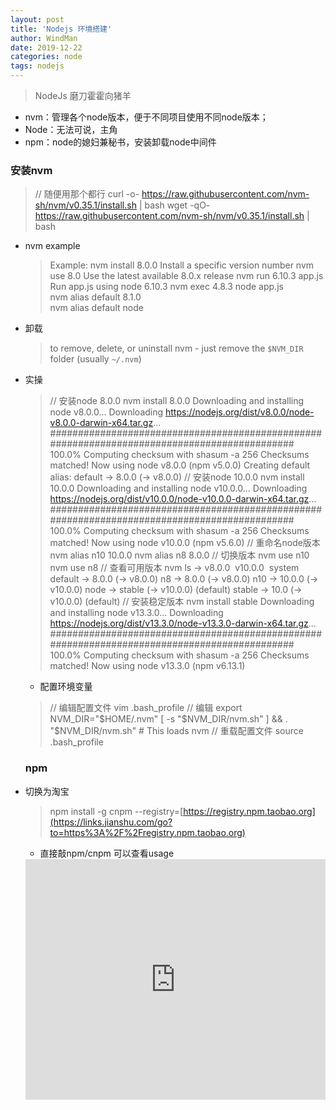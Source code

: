```yaml
---
layout: post
title: 'Nodejs 环境搭建'
author: WindMan
date: 2019-12-22
categories: node
tags: nodejs 
---
```


> NodeJs 磨刀霍霍向猪羊

+ nvm：管理各个node版本，便于不同项目使用不同node版本；
+ Node：无法可说，主角
+ npm：node的媳妇兼秘书，安装卸载node中间件

### 安装nvm

>// 随便用那个都行
>curl -o- https://raw.githubusercontent.com/nvm-sh/nvm/v0.35.1/install.sh | bash
>wget -qO- https://raw.githubusercontent.com/nvm-sh/nvm/v0.35.1/install.sh | bash

+ nvm example

  > Example:
  >  nvm install 8.0.0           Install a specific version number
  >  nvm use 8.0              Use the latest available 8.0.x release
  >  nvm run 6.10.3 app.js         Run app.js using node 6.10.3
  >  nvm exec 4.8.3 node app.js      
  >  nvm alias default 8.1.0       
  >  nvm alias default node

+ 卸载

  > to remove, delete, or uninstall nvm - just remove the `$NVM_DIR` folder (usually `~/.nvm`)

+ 实操

  >// 安装node 8.0.0
  >nvm install 8.0.0
  >Downloading and installing node v8.0.0...
  >Downloading https://nodejs.org/dist/v8.0.0/node-v8.0.0-darwin-x64.tar.gz...
  >\############################################################################################# 100.0%
  >Computing checksum with shasum -a 256
  >Checksums matched!
  >Now using node v8.0.0 (npm v5.0.0)
  >Creating default alias: default -> 8.0.0 (-> v8.0.0)
  >// 安装node 10.0.0
  > nvm install 10.0.0
  >Downloading and installing node v10.0.0...
  >Downloading https://nodejs.org/dist/v10.0.0/node-v10.0.0-darwin-x64.tar.gz...
  >\############################################################################################# 100.0%
  >Computing checksum with shasum -a 256
  >Checksums matched!
  >Now using node v10.0.0 (npm v5.6.0)
  >// 重命名node版本
  >nvm alias n10 10.0.0
  >nvm alias n8 8.0.0
  >// 切换版本
  >nvm use n10
  >nvm use n8
  >// 查看可用版本
  >nvm ls
  >->    v8.0.0
  >​    v10.0.0
  >​     system
  >default -> 8.0.0 (-> v8.0.0)
  >n8 -> 8.0.0 (-> v8.0.0)
  >n10 -> 10.0.0 (-> v10.0.0)
  >node -> stable (-> v10.0.0) (default)
  >stable -> 10.0 (-> v10.0.0) (default)
  >// 安装稳定版本
  >nvm install stable
  >Downloading and installing node v13.3.0...
  >Downloading https://nodejs.org/dist/v13.3.0/node-v13.3.0-darwin-x64.tar.gz...
  >\############################################################################################# 100.0%
  >Computing checksum with shasum -a 256
  >Checksums matched!
  >Now using node v13.3.0 (npm v6.13.1)

  + 配置环境变量

  >// 编辑配置文件
  >vim .bash_profile
  >// 编辑
  >export NVM_DIR="$HOME/.nvm"
  >[ -s "$NVM_DIR/nvm.sh" ] && \. "$NVM_DIR/nvm.sh"  # This loads nvm
  >// 重载配置文件
  > source .bash_profile

  

  ### npm

+ 切换为淘宝

  > npm install -g cnpm --registry=[https://registry.npm.taobao.org](https://links.jianshu.com/go?to=https%3A%2F%2Fregistry.npm.taobao.org)

  + 直接敲npm/cnpm 可以查看usage

  <iframe type="text/html" width="100%" height="385" src="http://www.youtube.com/embed/gfmjMWjn-Xg" frameborder="0"></iframe>